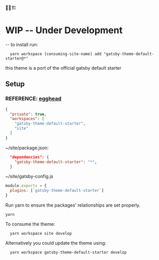 🚨🚧🏗

# WIP -- Under Development

-- to install run:

```shell
  yarn workspace [consuming-site-name] add "gatsby-theme-default-starter@*"
```

this theme is a port of the official gatsby default starter


## Setup

### REFERENCE: [egghead](https://egghead.io/lessons/vue-js-introduction-to-mdx?pl=building-websites-with-mdx-and-gatsby-161e9529)

```json
{
  "private": true,
  "workspaces": [
    "gatsby-theme-default-starter",
    "site"
  ]
}

```

~/site/package.json:
```json
  "dependencies": {
    "gatsby-theme-default-starter": "*",
  }
```

~/site/gatsby-config.js

```js
module.exports = {
  plugins: [`gatsby-theme-default-starter`]
}
```

Run yarn to ensure the packages' relationships are set properly.
```shell
yarn
```

To consume the theme:
```shell
  yarn workspace site develop
```

Alternatively you could update the theme using:
```shell
  yarn workspace gatsby-theme-default-starter develop
```
